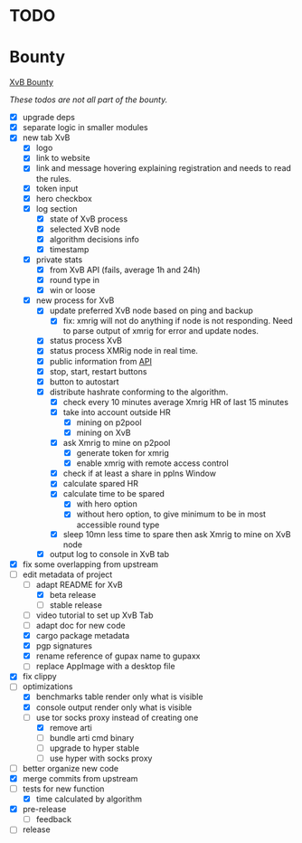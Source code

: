 # TODO

# Bounty

[XvB Bounty](https://bounties.monero.social/posts/105)

*These todos are not all part of the bounty.*

- [x] upgrade deps
- [x] separate logic in smaller modules
- [x] new tab XvB
  - [x] logo
  - [x] link to website
  - [x] link and message hovering explaining registration and needs to read the rules.
  - [x] token input
  - [x] hero checkbox
  - [x] log section
    - [x] state of XvB process
    - [x] selected XvB node
    - [x] algorithm decisions info
    - [x] timestamp
  - [x] private stats
      - [x] from XvB API (fails, average 1h and 24h)
      - [x] round type in
      - [x] win or loose
  - [x] new process for XvB
    - [x] update preferred XvB node based on ping and backup 
      - [x] fix: xmrig will not do anything if node is not responding. Need to parse output of xmrig for error and update nodes.
    - [x] status process XvB
    - [x] status process XMRig node in real time.
    - [x] public information from [API](https://xmrvsbeast.com/p2pool/stats)
    - [x] stop, start, restart buttons
    - [x] button to autostart
    - [x] distribute hashrate conforming to the algorithm.
      - [x] check every 10 minutes average Xmrig HR of last 15 minutes
      - [x] take into account outside HR
        - [x] mining on p2pool
        - [x] mining on XvB
      - [x] ask Xmrig to mine on p2pool
        - [x] generate token for xmrig
        - [x] enable xmrig with remote access control
      - [x] check if at least a share in pplns Window
      - [x] calculate spared HR
      - [x] calculate time to be spared
        - [x] with hero option
        - [x] without hero option, to give minimum to be in most accessible round type
      - [x] sleep 10mn less time to spare then ask Xmrig to mine on XvB node
    - [x] output log to console in XvB tab
- [x] fix some overlapping from upstream
- [ ] edit metadata of project
  - [ ] adapt README for XvB 
    - [x] beta release
    - [ ] stable release
  - [ ] video tutorial to set up XvB Tab
  - [ ] adapt doc for new code
  - [x] cargo package metadata
  - [x] pgp signatures
  - [x] rename reference of gupax name to gupaxx
  - [ ] replace AppImage with a desktop file
- [x] fix clippy
- [ ] optimizations
  - [x] benchmarks table render only what is visible
  - [x] console output render only what is visible
  - [ ] use tor socks proxy instead of creating one
    - [x] remove arti
    - [ ] bundle arti cmd binary
    - [ ] upgrade to hyper stable
    - [ ] use hyper with socks proxy
- [ ] better organize new code
- [x] merge commits from upstream
- [ ] tests for new function 
  - [x] time calculated by algorithm 
- [x] pre-release
  - [ ] feedback
- [ ] release
